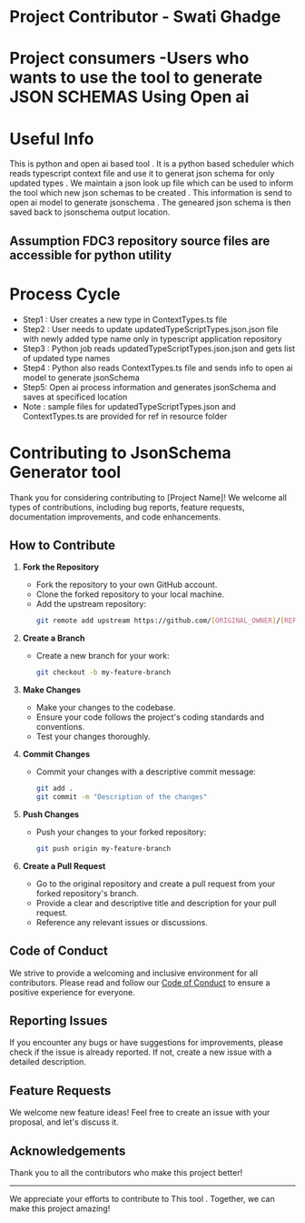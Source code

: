 

# Project Contributor - Swati Ghadge 

# Project consumers -Users who wants to use the tool to generate JSON SCHEMAS Using Open ai

# Useful Info
This is python and open ai based tool . It is a python based scheduler which reads typescript context file and use it to generat json schema for only updated types . We maintain a json look up file which can be used to inform the tool which new json schemas to be created . This information is send to open ai model to generate jsonschema . The geneared json schema is then saved back to jsonschema output location.

## Assumption FDC3 repository source files are accessible for python utility

# Process Cycle
- Step1 : User creates a new type in ContextTypes.ts file
- Step2 : User needs to update updatedTypeScriptTypes.json.json file with newly added type name only in typescript application repository 
- Step3 : Python job reads updatedTypeScriptTypes.json.json and gets list of updated type names
- Step4 : Python also reads ContextTypes.ts file and sends info to open ai model to generate jsonSchema
- Step5: Open ai process information and generates jsonSchema and saves at specificed location
- Note : sample files for updatedTypeScriptTypes.json and  ContextTypes.ts are provided for ref in resource folder

# Contributing to JsonSchema Generator tool

Thank you for considering contributing to [Project Name]! We welcome all types of contributions, including bug reports, feature requests, documentation improvements, and code enhancements.

## How to Contribute

1. **Fork the Repository**
   - Fork the repository to your own GitHub account.
   - Clone the forked repository to your local machine.
   - Add the upstream repository:
     ```sh
     git remote add upstream https://github.com/[ORIGINAL_OWNER]/[REPOSITORY_NAME].git
     ```

2. **Create a Branch**
   - Create a new branch for your work:
     ```sh
     git checkout -b my-feature-branch
     ```

3. **Make Changes**
   - Make your changes to the codebase.
   - Ensure your code follows the project's coding standards and conventions.
   - Test your changes thoroughly.

4. **Commit Changes**
   - Commit your changes with a descriptive commit message:
     ```sh
     git add .
     git commit -m "Description of the changes"
     ```

5. **Push Changes**
   - Push your changes to your forked repository:
     ```sh
     git push origin my-feature-branch
     ```

6. **Create a Pull Request**
   - Go to the original repository and create a pull request from your forked repository's branch.
   - Provide a clear and descriptive title and description for your pull request.
   - Reference any relevant issues or discussions.

## Code of Conduct

We strive to provide a welcoming and inclusive environment for all contributors. Please read and follow our [Code of Conduct](CODE_OF_CONDUCT.md) to ensure a positive experience for everyone.

## Reporting Issues

If you encounter any bugs or have suggestions for improvements, please check if the issue is already reported. If not, create a new issue with a detailed description.

## Feature Requests

We welcome new feature ideas! Feel free to create an issue with your proposal, and let's discuss it.

## Acknowledgements

Thank you to all the contributors who make this project better!

---

We appreciate your efforts to contribute to This tool . Together, we can make this project amazing!

